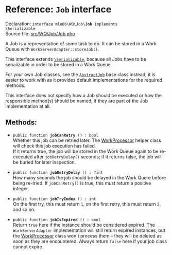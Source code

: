# Reference: `Job` interface

Declaration: <code>interface mle86\WQ\Job\\<b>Job</b> implements \Serializable</code>  
Source file: [src/WQ/Job/Job.php](/src/WQ/Job/Job.php)

A Job is a representation of some task to do.
It can be stored in a Work Queue with `WorkServerAdapter::storeJob()`.

This interface extends [`\Serializable`](https://secure.php.net/manual/en/class.serializable.php),
because all Jobs have to be serializable
in order to be stored in a Work Queue.

For your own Job classes,
see the [`AbstractJob`](AbstractJob) base class instead;
it is easier to work with
as it provides default implementations
for the required methods.

This interface does not specify how a Job should be executed
or how the responsible method(s) should be named,
if they are part of the Job implementation at all.


## Methods:

* <code>public function <b>jobCanRetry</b> () : bool</code>  
    Whether this job can be retried later.
    The [WorkProcessor] helper class will check this job execution has failed.  
    If it returns true, the job will be stored in the Work Queue again
    to be re-executed after `jobRetryDelay()` seconds;
    if it returns false, the job will be buried for later inspection.

* <code>public function <b>jobRetryDelay</b> () : ?int</code>  
    How many seconds the job should be delayed in the Work Quere before being re-tried.
    If `jobCanRetry()` is true,
    this must return a positive integer.

* <code>public function <b>jobTryIndex</b> () : int</code>  
    On the first try, this must return `1`,
    on the first retry, this must return `2`,
    and so on.

* <code>public function <b>jobIsExpired</b> () : bool</code>  
    Return `true` here if the instance should be considered expired.
    The `WorkServerAdapter` implementation will still return expired instances,
    but the [WorkProcessor] class won't process them –
    they will be deleted as soon as they are encountered.
    Always return `false` here if your job class cannot expire.


[AbstractJob]: Ref_AbstractJob_base_class.md
[WorkProcessor]: Ref_WorkProcessor_class.md

